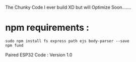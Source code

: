 The Chunky Code I ever build XD but will Optimize Soon.......

# npm requirements :
```
sudo npm install fs express path ejs body-parser --save
npm fund
```

Paired ESP32 Code : Version 1.0
